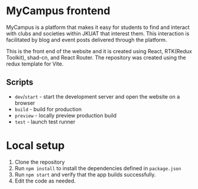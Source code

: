 # MyCampus frontend
MyCampus is a platform that makes it easy for students to find and interact with clubs and societies within JKUAT that interest them. This interaction is facilitated by blog and event posts delivered through the platform.

This is the front end of the website and it is created using React, RTK(Redux Toolkit), shad-cn, and React Router. The repository was created using the redux template for Vite.

## Scripts

- `dev`/`start` - start the development server and open the website on a browser
- `build` - build for production
- `preview` - locally preview production build
- `test` - launch test runner

# Local setup
1. Clone the repository
2. Run `npm install` to install the dependencies defined in `package.json`
3. Run `npm start` and verify that the app builds successfully.
4. Edit the code as needed.
